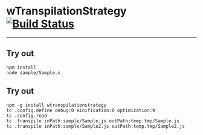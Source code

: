 
# wTranspilationStrategy [![Build Status](https://travis-ci.org/Wandalen/wTranspilationStrategy.svg?branch=master)](https://travis-ci.org/Wandalen/wTranspilationStrategy)

___

## Try out
```
npm install
node sample/Sample.s
```

## Try out
```
npm -g install wtranspilationstrategy
tc .config.define debug:0 minification:0 optimization:9
tc .config.read
tc .transpile inPath:sample/Sample.js outPath:temp.tmp/Sample.js
tc .transpile inPath:sample/Sample2.js outPath:temp.tmp/Sample2.js
```
